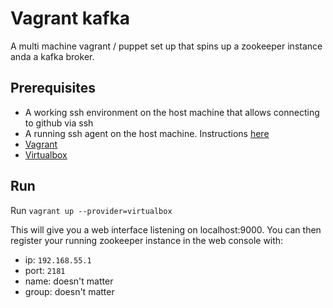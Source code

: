 # Vagrant kafka
A multi machine vagrant / puppet set up that spins up a zookeeper instance
anda a kafka broker.

## Prerequisites
- A working ssh environment on the host machine that allows connecting
  to github via ssh
- A running ssh agent on the host machine. Instructions
  [here](https://gist.github.com/ahawthorne/1691514)
- [Vagrant](https://www.vagrantup.com/downloads.html)
- [Virtualbox](https://www.virtualbox.org/wiki/Downloads)

## Run
Run `vagrant up --provider=virtualbox`

This will give you a web interface listening on localhost:9000.
You can then register your running zookeeper instance in the web console
with:

- ip: `192.168.55.1`
- port: `2181`
- name: doesn't matter
- group: doesn't matter

